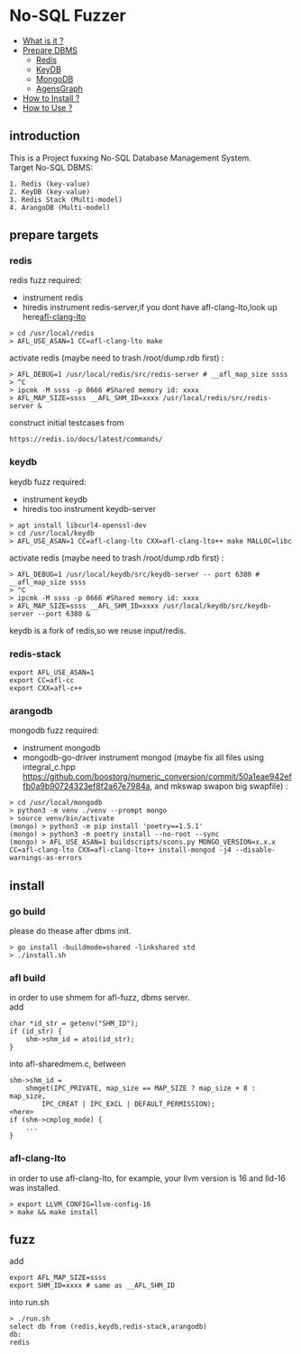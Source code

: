 # No-SQL Fuzzer
* [What is it ?](#introduction)
* [Prepare DBMS](#prepare-targets)
   * [Redis](#redis)
   * [KeyDB](#keydb)
   * [MongoDB](#mongodb)
   * [AgensGraph](#agensgraph)
* [How to Install ?](#install)
* [How to Use ?](#fuzz)

## introduction
This is a Project fuxxing No-SQL Database Management System.<br>
Target No-SQL DBMS:
``` shell
1. Redis (key-value)
2. KeyDB (key-value)
3. Redis Stack (Multi-model)
4. ArangoDB (Multi-model)
```

## prepare targets

### redis
redis fuzz required:
- instrument redis
- hiredis
instrument redis-server,if you dont have afl-clang-lto,look up here[afl-clang-lto](#afl-clang-lto)
``` shell
> cd /usr/local/redis
> AFL_USE_ASAN=1 CC=afl-clang-lto make
```
activate redis (maybe need to trash /root/dump.rdb first) : 
``` shell
> AFL_DEBUG=1 /usr/local/redis/src/redis-server # __afl_map_size ssss
> ^C
> ipcmk -M ssss -p 0666 #Shared memory id: xxxx
> AFL_MAP_SIZE=ssss __AFL_SHM_ID=xxxx /usr/local/redis/src/redis-server &
```
construct initial testcases from
``` shell
https://redis.io/docs/latest/commands/
```

### keydb
keydb fuzz required:
- instrument keydb
- hiredis too
instrument keydb-server
``` shell
> apt install libcurl4-openssl-dev
> cd /usr/local/keydb
> AFL_USE_ASAN=1 CC=afl-clang-lto CXX=afl-clang-lto++ make MALLOC=libc
```
activate redis (maybe need to trash /root/dump.rdb first) : 
``` shell
> AFL_DEBUG=1 /usr/local/keydb/src/keydb-server -- port 6380 # __afl_map_size ssss
> ^C
> ipcmk -M ssss -p 0666 #Shared memory id: xxxx
> AFL_MAP_SIZE=ssss __AFL_SHM_ID=xxxx /usr/local/keydb/src/keydb-server --port 6380 &
```
keydb is a fork of redis,so we reuse input/redis.

### redis-stack
``` shell
export AFL_USE_ASAN=1
export CC=afl-cc
export CXX=afl-c++
```

### arangodb
mongodb fuzz required:
- instrument mongodb
- mongodb-go-driver
instrument mongod (maybe fix all files using integral_c.hpp https://github.com/boostorg/numeric_conversion/commit/50a1eae942effb0a9b90724323ef8f2a67e7984a, and mkswap swapon big swapfile) :
``` shell
> cd /usr/local/mongodb
> python3 -m venv ./venv --prompt mongo
> source venv/bin/activate
(mongo) > python3 -m pip install 'poetry==1.5.1'
(mongo) > python3 -m poetry install --no-root --sync
(mongo) > AFL_USE_ASAN=1 buildscripts/scons.py MONGO_VERSION=x.x.x CC=afl-clang-lto CXX=afl-clang-lto++ install-mongod -j4 --disable-warnings-as-errors
```

## install

### go build
please do thease after dbms init.
``` shell
> go install -buildmode=shared -linkshared std
> ./install.sh
```

### afl build
in order to use shmem for afl-fuzz, dbms server.<br>
add
``` shell
char *id_str = getenv("SHM_ID");
if (id_str) {
    shm->shm_id = atoi(id_str);
}
```
into afl-sharedmem.c, between 
``` shell
shm->shm_id =
    shmget(IPC_PRIVATE, map_size == MAP_SIZE ? map_size + 8 : map_size,
        IPC_CREAT | IPC_EXCL | DEFAULT_PERMISSION);
<here>
if (shm->cmplog_mode) {
    ...
}
```

### afl-clang-lto
in order to use afl-clang-lto, for example, your llvm version is 16 and lld-16 was installed.
``` shell
> export LLVM_CONFIG=llvm-config-16
> make && make install
```

## fuzz
add
``` shell
export AFL_MAP_SIZE=ssss
export SHM_ID=xxxx # same as __AFL_SHM_ID
```
into run.sh
``` shell
> ./run.sh
select db from (redis,keydb,redis-stack,arangodb)
db:
redis
```
